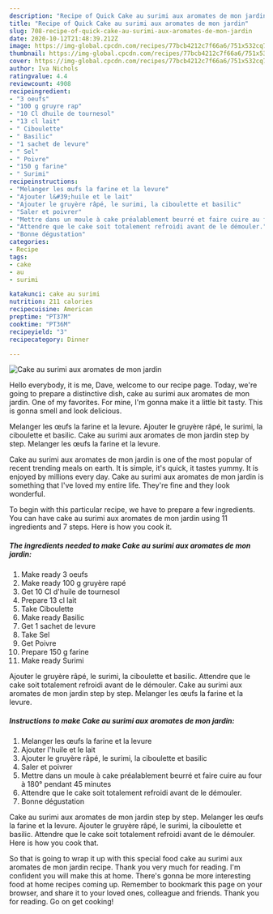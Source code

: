 ```yaml
---
description: "Recipe of Quick Cake au surimi aux aromates de mon jardin"
title: "Recipe of Quick Cake au surimi aux aromates de mon jardin"
slug: 708-recipe-of-quick-cake-au-surimi-aux-aromates-de-mon-jardin
date: 2020-10-12T21:48:39.212Z
image: https://img-global.cpcdn.com/recipes/77bcb4212c7f66a6/751x532cq70/cake-au-surimi-aux-aromates-de-mon-jardin-photo-principale-de-la-recette.jpg
thumbnail: https://img-global.cpcdn.com/recipes/77bcb4212c7f66a6/751x532cq70/cake-au-surimi-aux-aromates-de-mon-jardin-photo-principale-de-la-recette.jpg
cover: https://img-global.cpcdn.com/recipes/77bcb4212c7f66a6/751x532cq70/cake-au-surimi-aux-aromates-de-mon-jardin-photo-principale-de-la-recette.jpg
author: Iva Nichols
ratingvalue: 4.4
reviewcount: 4908
recipeingredient:
- "3 oeufs"
- "100 g gruyre rap"
- "10 Cl dhuile de tournesol"
- "13 cl lait"
- " Ciboulette"
- " Basilic"
- "1 sachet de levure"
- " Sel"
- " Poivre"
- "150 g farine"
- " Surimi"
recipeinstructions:
- "Melanger les œufs la farine et la levure"
- "Ajouter l&#39;huile et le lait"
- "Ajouter le gruyère râpé, le surimi, la ciboulette et basilic"
- "Saler et poivrer"
- "Mettre dans un moule à cake préalablement beurré et faire cuire au four à 180° pendant 45 minutes"
- "Attendre que le cake soit totalement refroidi avant de le démouler."
- "Bonne dégustation"
categories:
- Recipe
tags:
- cake
- au
- surimi

katakunci: cake au surimi 
nutrition: 211 calories
recipecuisine: American
preptime: "PT37M"
cooktime: "PT36M"
recipeyield: "3"
recipecategory: Dinner

---
```



![Cake au surimi aux aromates de mon jardin](https://img-global.cpcdn.com/recipes/77bcb4212c7f66a6/751x532cq70/cake-au-surimi-aux-aromates-de-mon-jardin-photo-principale-de-la-recette.jpg)

Hello everybody, it is me, Dave, welcome to our recipe page. Today, we're going to prepare a distinctive dish, cake au surimi aux aromates de mon jardin. One of my favorites. For mine, I'm gonna make it a little bit tasty. This is gonna smell and look delicious.

Melanger les œufs la farine et la levure. Ajouter le gruyère râpé, le surimi, la ciboulette et basilic. Cake au surimi aux aromates de mon jardin step by step. Melanger les œufs la farine et la levure.

Cake au surimi aux aromates de mon jardin is one of the most popular of recent trending meals on earth. It is simple, it's quick, it tastes yummy. It is enjoyed by millions every day. Cake au surimi aux aromates de mon jardin is something that I've loved my entire life. They're fine and they look wonderful.


To begin with this particular recipe, we have to prepare a few ingredients. You can have cake au surimi aux aromates de mon jardin using 11 ingredients and 7 steps. Here is how you cook it.

<!--inarticleads1-->

##### The ingredients needed to make Cake au surimi aux aromates de mon jardin:

1. Make ready 3 oeufs
1. Make ready 100 g gruyère rapé
1. Get 10 Cl d&#39;huile de tournesol
1. Prepare 13 cl lait
1. Take  Ciboulette
1. Make ready  Basilic
1. Get 1 sachet de levure
1. Take  Sel
1. Get  Poivre
1. Prepare 150 g farine
1. Make ready  Surimi


Ajouter le gruyère râpé, le surimi, la ciboulette et basilic. Attendre que le cake soit totalement refroidi avant de le démouler. Cake au surimi aux aromates de mon jardin step by step. Melanger les œufs la farine et la levure. 

<!--inarticleads2-->

##### Instructions to make Cake au surimi aux aromates de mon jardin:

1. Melanger les œufs la farine et la levure
1. Ajouter l&#39;huile et le lait
1. Ajouter le gruyère râpé, le surimi, la ciboulette et basilic
1. Saler et poivrer
1. Mettre dans un moule à cake préalablement beurré et faire cuire au four à 180° pendant 45 minutes
1. Attendre que le cake soit totalement refroidi avant de le démouler.
1. Bonne dégustation


Cake au surimi aux aromates de mon jardin step by step. Melanger les œufs la farine et la levure. Ajouter le gruyère râpé, le surimi, la ciboulette et basilic. Attendre que le cake soit totalement refroidi avant de le démouler. Here is how you cook that. 

So that is going to wrap it up with this special food cake au surimi aux aromates de mon jardin recipe. Thank you very much for reading. I'm confident you will make this at home. There's gonna be more interesting food at home recipes coming up. Remember to bookmark this page on your browser, and share it to your loved ones, colleague and friends. Thank you for reading. Go on get cooking!
